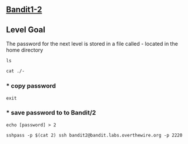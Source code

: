 ## [Bandit1-2](https://overthewire.org/wargames/bandit/bandit2.html)

## Level Goal
The password for the next level is stored in a file called - located in the home directory

```
ls
```

```
cat ./-
```

### * copy password 

```
exit
```
### * save password to to Bandit/2
```
echo [password] > 2
```

```
sshpass -p $(cat 2) ssh bandit2@bandit.labs.overthewire.org -p 2220
```





